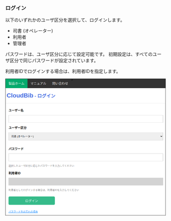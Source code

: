 ### ログイン

以下のいずれかのユーザ区分を選択して、ログインします。

* 司書 (オペレーター)
* 利用者
* 管理者

パスワードは、ユーザ区分に応じて設定可能です。
初期設定は、すべてのユーザ区分で同じパスワードが設定されています。

利用者IDでログインする場合は、利用者IDを指定します。

![login](../img/login.png)
